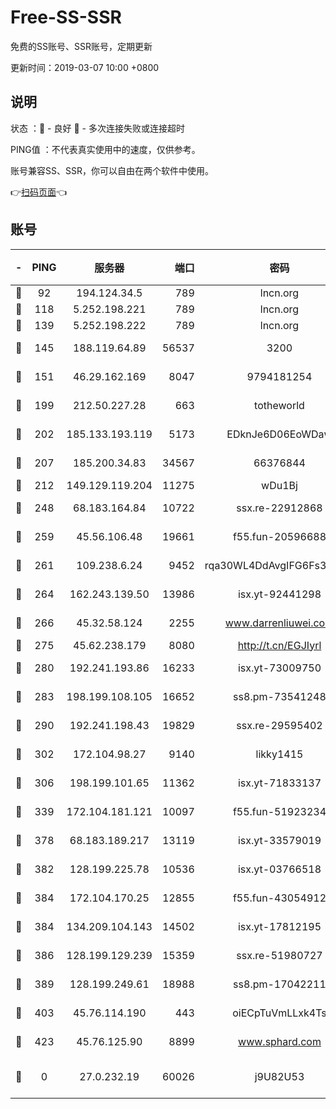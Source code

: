 # Free-SS-SSR

免费的SS账号、SSR账号，定期更新

更新时间：2019-03-07 10:00 +0800

## 说明

状态     ：🙂 - 良好 🙁 - 多次连接失败或连接超时

PING值   ：不代表真实使用中的速度，仅供参考。

账号兼容SS、SSR，你可以自由在两个软件中使用。

👉[扫码页面](https://liesauer.github.io/Free-SS-SSR/)👈

## 账号

|-|PING|服务器|端口|密码|加密方式|区域|
|:----:|:----:|:-----:|-----:|:----:|:----:|:----:|
|🙂|92|194.124.34.5|789|lncn.org|rc4|JP|
|🙂|118|5.252.198.221|789|lncn.org|rc4|JP|
|🙂|139|5.252.198.222|789|lncn.org|rc4|JP|
|🙂|145|188.119.64.89|56537|3200|aes-256-cfb|RU|
|🙂|151|46.29.162.169|8047|9794181254|aes-256-cfb|RU|
|🙂|199|212.50.227.28|663|totheworld|aes-256-cfb|US|
|🙂|202|185.133.193.119|5173|EDknJe6D06EoWDaw|aes-256-cfb|US|
|🙂|207|185.200.34.83|34567|66376844|aes-256-cfb|US|
|🙂|212|149.129.119.204|11275|wDu1Bj|rc4-md5|HK|
|🙂|248|68.183.164.84|10722|ssx.re-22912868|aes-256-cfb|US|
|🙂|259|45.56.106.48|19661|f55.fun-20596688|aes-256-cfb|US|
|🙂|261|109.238.6.24|9452|rqa30WL4DdAvgIFG6Fs3znzTa|aes-256-cfb|FR|
|🙂|264|162.243.139.50|13986|isx.yt-92441298|aes-256-cfb|US|
|🙂|266|45.32.58.124|2255|www.darrenliuwei.com|aes-256-cfb|JP|
|🙂|275|45.62.238.179|8080|http://t.cn/EGJIyrl|rc4-md5|CA|
|🙂|280|192.241.193.86|16233|isx.yt-73009750|aes-256-cfb|US|
|🙂|283|198.199.108.105|16652|ss8.pm-73541248|aes-256-cfb|US|
|🙂|290|192.241.198.43|19829|ssx.re-29595402|aes-256-cfb|US|
|🙂|302|172.104.98.27|9140|likky1415|aes-256-cfb|JP|
|🙂|306|198.199.101.65|11362|isx.yt-71833137|aes-256-cfb|US|
|🙂|339|172.104.181.121|10097|f55.fun-51923234|aes-256-cfb|SG|
|🙂|378|68.183.189.217|13119|isx.yt-33579019|aes-256-cfb|SG|
|🙂|382|128.199.225.78|10536|isx.yt-03766518|aes-256-cfb|SG|
|🙂|384|172.104.170.25|12855|f55.fun-43054912|aes-256-cfb|SG|
|🙂|384|134.209.104.143|14502|isx.yt-17812195|aes-256-cfb|SG|
|🙂|386|128.199.129.239|15359|ssx.re-51980727|aes-256-cfb|SG|
|🙂|389|128.199.249.61|18988|ss8.pm-17042211|aes-256-cfb|SG|
|🙂|403|45.76.114.190|443|oiECpTuVmLLxk4Ts|aes-256-cfb|AU|
|🙂|423|45.76.125.90|8899|www.sphard.com|aes-256-cfb|AU|
|🙁|0|27.0.232.19|60026|j9U82U53|xchacha20-ietf-poly1305|HK|
